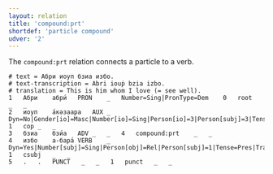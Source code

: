 ```yaml
---
layout: relation
title: 'compound:prt'
shortdef: 'particle compound'
udver: '2'
---
```


The `compound:prt` relation connects a particle to a verb.

~~~ conllu
# text = Абри иоуп бзиа избо.
# text-transcription = Abri iouṗ bzia izbo.
# translation = This is him whom I love (= see well).
1	Абри	абри́	PRON	_	Number=Sing|PronType=Dem	0	root	_	_
2	иоуп	а́кәзаара	AUX	_	Dyn=No|Gender[io]=Masc|Number[io]=Sing|Person[io]=3|Person[subj]=3|Tense=Pres|VerbForm=Fin	1	cop	_	_
3	бзиа	бзи́а	ADV	_	_	4	compound:prt	_	_
4	избо	а-бара́	VERB	_	Dyn=Yes|Number[subj]=Sing|Person[obj]=Rel|Person[subj]=1|Tense=Pres|Trans=Yes|VerbForm=NonFin	1	csubj	_	_
5	.	.	PUNCT	_	_	1	punct	_	_

~~~

<!-- Interlanguage links updated Po 11. listopadu 2024, 20:10:38 CET -->
